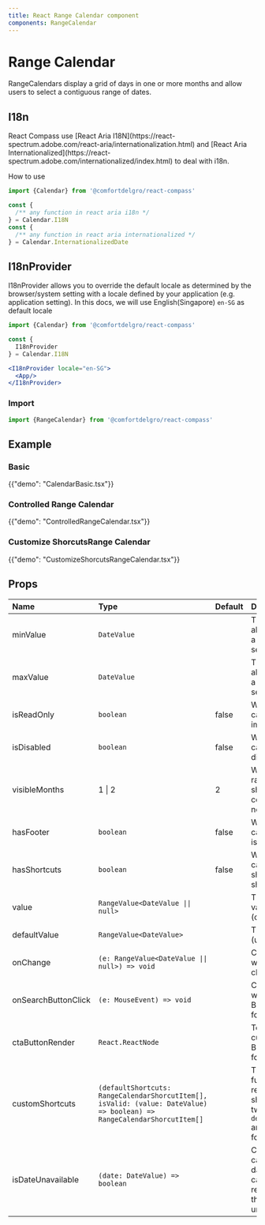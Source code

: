 ```yaml
---
title: React Range Calendar component
components: RangeCalendar
---
```


# Range Calendar

<p class="description">RangeCalendars display a grid of days in one or more months and allow users to select a contiguous range of dates.</p>


## I18n

<p>React Compass use [React Aria I18N](https://react-spectrum.adobe.com/react-aria/internationalization.html) and [React Aria Internationalized](https://react-spectrum.adobe.com/internationalized/index.html) to deal with i18n.</p>

How to use

```jsx
import {Calendar} from '@comfortdelgro/react-compass'

const {
  /** any function in react aria i18n */
} = Calendar.I18N
const {
  /** any function in react aria internationalized */
} = Calendar.InternationalizedDate
```

## I18nProvider

I18nProvider allows you to override the default locale as determined by the browser/system setting with a locale defined by your application (e.g. application setting).
In this docs, we will use English(Singapore) `en-SG` as default locale

```jsx
import {Calendar} from '@comfortdelgro/react-compass'

const {
  I18nProvider
} = Calendar.I18N

<I18nProvider locale="en-SG">
  <App/>
</I18nProvider>

```

### Import

```jsx
import {RangeCalendar} from '@comfortdelgro/react-compass'
```

## Example

### Basic

{{"demo": "CalendarBasic.tsx"}}

### Controlled Range Calendar

{{"demo": "ControlledRangeCalendar.tsx"}}

### Customize ShorcutsRange Calendar

{{"demo": "CustomizeShorcutsRangeCalendar.tsx"}}

## Props

| Name                | Type                                                                                                                   | Default | Description                                                                                                                 |
| :------------------ | :--------------------------------------------------------------------------------------------------------------------- | :------ | :-------------------------------------------------------------------------------------------------------------------------- |
| minValue            | `DateValue`                                                                                                            |         | The minimum allowed date that a user may select.                                                                            |
| maxValue            | `DateValue`                                                                                                            |         | The maximum allowed date that a user may select.                                                                            |
| isReadOnly          | `boolean`                                                                                                              | false   | Whether the calendar value is immutable.                                                                                    |
| isDisabled          | `boolean`                                                                                                              | false   | Whether the calendar is disabled.                                                                                           |
| visibleMonths       | 1 \| 2                                                                                                                 | 2       | Whether the range calendar shows 2 months consecutively or not.                                                             |
| hasFooter           | `boolean`                                                                                                              | false   | Whether the calendar footer is shown.                                                                                       |
| hasShortcuts        | `boolean`                                                                                                              | false   | Whether the calendar shorcuts is shown.                                                                                     |
| value               | `RangeValue<DateValue \|\| null>`                                                                                      |         | The current value (controlled).                                                                                             |
| defaultValue        | `RangeValue<DateValue>`                                                                                                |         | The default value (uncontrolled).                                                                                           |
| onChange            | `(e: RangeValue<DateValue \|\| null>) => void`                                                                         |         | Callback fired when the value changes.                                                                                      |
| onSearchButtonClick | `(e: MouseEvent) => void`                                                                                              |         | Callback fired when the Search Button in the footer is clicked.                                                             |
| ctaButtonRender     | `React.ReactNode`                                                                                                      |         | To render custom CTA Button in the footer                                                                                   |
| customShortcuts     | `(defaultShortcuts: RangeCalendarShorcutItem[], isValid: (value: DateValue) => boolean) => RangeCalendarShorcutItem[]` |         | This callback function is to render custom shortcuts. It has two params: `defaultShortcuts` and `isInvalid` for user to use |
| isDateUnavailable   | `(date: DateValue) => boolean`                                                                                         |         | Callback that is called for each date of the calendar. If it returns true, then the date is unavailable.                    |
